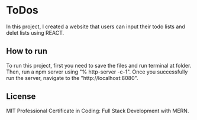 # ToDos
In this project, I created a website that users can input their todo lists and delet lists using REACT.

## How to run
To run this project, first you need to save the files and run terminal at folder. Then, run a npm server using "% http-server -c-1".
Once you successfully run the server, navigate to the "http://localhost:8080".

## License
MIT Professional Certificate in Coding: Full Stack Development with MERN.
